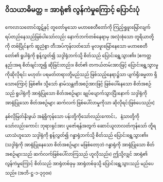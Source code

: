 ## ဝိသယာဓိမတ္တ = အာရုံ၏ လွန်ကဲမှုကြောင့် ပြောင်းပုံ

ကေလာသတောင်ထွဋ်နှင့် တူတော်မူသော မဟာစေတီတော်ကို ကြည့်ရှုဖူးမြော်လျက် ရပ်တည်နေသည်ဖြစ်ပါသော်လည်း နောက်ဘက်တစ်နေရာမှ အလုံးစုံသော တူရိယာတို့ကို တစ်ပြိုင်နက် ဆူညံစွာ တီးအပ်ကုန်လတ်သော် မူလဖူးမြော်နေသော မဟာစေတီတော်၏ ရူပါရုံကို စွန့်လွှတ်၍ သဒ္ဒါရုံဘက်သို့ စိတ်သည် ပြောင်းရွှေ့သွား၏။ 
[ဧကတ္တနည်းအရ စိတ်ချင်းတူ၍ ဆိုခြင်းတည်း။ 
စိတ်၏ တကယ်တမ်းအားဖြင့် ပြောင်းရွှေ့သွားမှုကိုဆိုလိုရင်း မဟုတ်၊ ပရမတ်တရားတို့မည်သည် ဖြစ်သည့်နေရာ၌သာ ပျက်ရိုးဓမ္မတာ ရှိသောကြောင့် ဖြစ်၏။ 
သို့သော် နာမ်သန္တတိအစဉ်အားဖြင့် ဖြစ်ပေါ်နေသော စိတ်အစဉ်သည် ရူပါရုံကို အာရုံပြုသော စိတ်အစဉ်များ ချုပ်ပျောက်သွားပြီးနောက် သဒ္ဒါရုံကို အာရုံပြုသော စိတ်အစဉ်များ ဆက်လက် ဖြစ်ပေါ်လာမှုကိုသာ ဆိုလိုရင်းဖြစ်ပေသည်။]

နှစ်လိုမြတ်နိုးဖွယ် အနံ့ရှိကုန်သော ပန်းတို့ကိုသော်လည်းကောင်း， နံ့သာတို့ကိုသော်လည်းကောင်း ဘုရားရှင်အား ပူဇော်ရန်အတွက် ဆောင်ယူလာလတ်ကုန်သော် တိူရယာသံဟူသော သဒ္ဒါရုံကို စွန့်လွှတ်၍ ဂန္ဓာရုံဘက်သို့ စိတ်သည် ပြောင်းရွှေ့သွား၏။ 
(သဒ္ဒါရုံကို အာရုံပြုနေသော စိတ်အစဉ်များ မဖြစ်တော့ဘဲ ဂန္ဓာရုံကို အာရုံပြုသော စိတ်အစဉ်များသည် ဆက်လက်ဖြစ်ပေါ်လာကြသည် ဟူလိုသည်။) 
ဤသို့လျှင် အာရုံ၏ လွန်ကဲမှုကြောင့် စိတ်သည် အာရုံတစ်ခုမှ အာရုံတစ်ခုသို့ ပြောင်းရွှေ့သွားသည် မည်ပေသည်။  (အဘိ-ဋ္ဌ-၁-၃၇၀။)